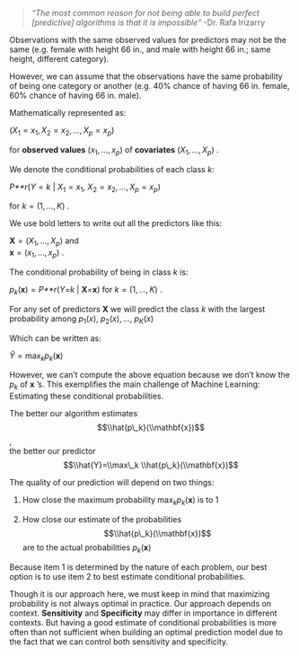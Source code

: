 > *“The most common reason for not being able to build perfect
> \[predictive\] algorithms is that it is impossible”* -Dr. Rafa
> Irizarry

Observations with the same observed values for predictors may not be the
same (e.g. female with height 66 in., and male with height 66 in.; same
height, different category).

However, we can assume that the observations have the same probability
of being one category or another (e.g. 40% chance of having 66 in.
female, 60% chance of having 66 in. male).

Mathematically represented as:

(*X*<sub>1</sub> = *x*<sub>1</sub>, *X*<sub>2</sub> = *x*<sub>2</sub>, ..., *X*<sub>*p*</sub> = *x*<sub>*p*</sub>)

for **observed values** (*x*<sub>1</sub>, ..., *x*<sub>*p*</sub>) of
**covariates**
(*X*<sub>1</sub>, ..., *X*<sub>*p*</sub>)
.

We denote the conditional probabilities of each class *k*:

*P**r*(*Y* = *k* | *X*<sub>1</sub> = *x*<sub>1</sub>, *X*<sub>2</sub> = *x*<sub>2</sub>, ..., *X*<sub>*p*</sub> = *x*<sub>*p*</sub>)
  
for
*k* = (1, ..., *K*)
.

We use bold letters to write out all the predictors like this:

**X** = (*X*<sub>1</sub>, ..., *X*<sub>*p*</sub>)
 and  
**x** = (*x*<sub>1</sub>, ..., *x*<sub>*p*</sub>)
.

The conditional probability of being in class *k* is:

*p*<sub>*k*</sub>(**x**) = *P**r*(*Y*=*k* | **X**=**x**)
 for
*k* = (1, ..., *K*)
.

For any set of predictors
**X**
 we will predict the class
*k*
 with the largest probability among
*p*<sub>1</sub>(*x*), *p*<sub>2</sub>(*x*), ..., *p*<sub>*K*</sub>(*x*)
  
Which can be written as:

*Ŷ* = max<sub>*k*</sub>*p*<sub>*k*</sub>(**x**)

However, we can’t compute the above equation because we don’t know the
*p*<sub>*k*</sub> of
**x**
’s. This exemplifies the main challenge of Machine Learning: Estimating
these conditional probabilities.

The better our algorithm estimates
$$\\hat{p\_k}(\\mathbf{x})$$
 ,  
the better our predictor
$$\\hat{Y}=\\max\_k \\hat{p\_k}(\\mathbf{x})$$

The quality of our prediction will depend on two things:

1.  How close the maximum probability
    max<sub>*k*</sub>*p*<sub>*k*</sub>(**x**)
     is to 1

2.  How close our estimate of the probabilities
    $$\\hat{p\_k}(\\mathbf{x})$$
     are to the actual probabilities
    *p*<sub>*k*</sub>(**x**)

Because item 1 is determined by the nature of each problem, our best
option is to use item 2 to best estimate conditional probabilities.

Though it is our approach here, we must keep in mind that maximizing
probability is not always optimal in practice. Our approach depends on
context. **Sensitivity** and **Specificity** may differ in importance in
different contexts. But having a good estimate of conditional
probabilities is more often than not sufficient when building an optimal
prediction model due to the fact that we can control both sensitivity
and specificity.
